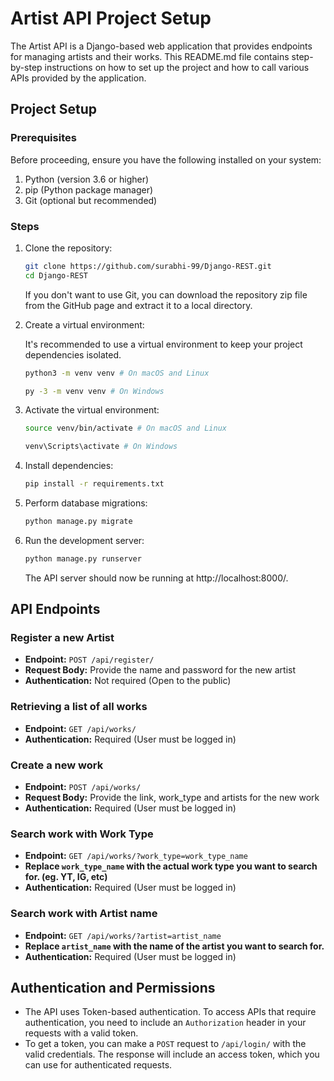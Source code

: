 # Artist API Project Setup

The Artist API is a Django-based web application that provides endpoints for managing artists and their works. This README.md file contains step-by-step instructions on how to set up the project and how to call various APIs provided by the application.

## Project Setup

### Prerequisites

Before proceeding, ensure you have the following installed on your system:

1. Python (version 3.6 or higher)
2. pip (Python package manager)
3. Git (optional but recommended)

### Steps

1. Clone the repository:
   ```bash
   git clone https://github.com/surabhi-99/Django-REST.git
   cd Django-REST
   ```
   If you don't want to use Git, you can download the repository zip file from the GitHub page and extract it to a local directory.

2. Create a virtual environment:

   It's recommended to use a virtual environment to keep your project dependencies isolated.
   ```bash
   python3 -m venv venv # On macOS and Linux

   py -3 -m venv venv # On Windows
   ```
3. Activate the virtual environment:
    ```bash
   source venv/bin/activate # On macOS and Linux

   venv\Scripts\activate # On Windows
   ```
4. Install dependencies:
   ```bash
   pip install -r requirements.txt
   ```
5. Perform database migrations:
   ```bash
   python manage.py migrate
   ```
6. Run the development server:
   ```bash
   python manage.py runserver
   ```
   The API server should now be running at http://localhost:8000/.

## API Endpoints

### Register a new Artist

- **Endpoint:** `POST /api/register/`
- **Request Body:** Provide the name and password for the new artist
- **Authentication:** Not required (Open to the public)

### Retrieving a list of all works

- **Endpoint:** `GET /api/works/`
- **Authentication:** Required (User must be logged in)

### Create a new work

- **Endpoint:** `POST /api/works/`
- **Request Body:** Provide the link, work_type and artists for the new work
- **Authentication:** Required (User must be logged in)

### Search work with Work Type

- **Endpoint:** `GET /api/works/?work_type=work_type_name`
- **Replace `work_type_name` with the actual work type you want to search for. (eg. YT, IG, etc)**
- **Authentication:** Required (User must be logged in)

### Search work with Artist name

- **Endpoint:** `GET /api/works/?artist=artist_name`
- **Replace `artist_name` with the name of the artist you want to search for.**
- **Authentication:** Required (User must be logged in)

## Authentication and Permissions

- The API uses Token-based authentication. To access APIs that require authentication, you need to include an `Authorization` header in your requests with a valid token.
- To get a token, you can make a `POST` request to `/api/login/` with the valid credentials. The response will include an access token, which you can use for authenticated requests.
